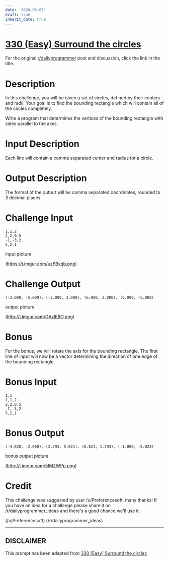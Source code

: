 ```yaml
---
date: '2020-05-03'
draft: true
inherit_date: true
---
```


# [330 (Easy) Surround the circles](https://www.reddit.com/r/dailyprogrammer/comments/6y19v2/20170904_challenge_330_easy_surround_the_circles/)

For the original [r/dailyprogrammer](https://www.reddit.com/r/dailyprogrammer/) post and discussion, click the link in the title.

# Description
In this challenge, you will be given a set of circles, defined by their centers and radii.  Your goal is to find the bounding rectangle which will contain all of the circles completely.

Write a program that determines the vertices of the bounding rectangle with sides parallel to the axes.

# Input Description
Each line will contain a comma separated center and radius for a circle.

# Output Description
The format of the output will be comma separated coordinates, rounded to 3 decimal places.

# Challenge Input

```
1,1,2
2,2,0.5
-1,-3,2
5,2,1
```
input picture

(https://i.imgur.com/uz6Bxqb.png)
# Challenge Output

```
(-3.000, -5.000), (-3.000, 3.000), (6.000, 3.000), (6.000, -5.000)
```
output picture

(http://i.imgur.com/GAxlE8O.png)
# Bonus
For the bonus, we will rotate the axis for the bounding rectangle.  The first line of input will now be a vector determining the direction of one edge of the bounding rectangle.

# Bonus Input

```
1,1
1,1,2
2,2,0.5
-1,-3,2
5,2,1
```
# Bonus Output

```
(-4.828, -2.000), (2.793, 5.621), (6.621, 1.793), (-1.000, -5.828)
```
bonus output picture

(http://i.imgur.com/5IMZWPp.png)
# Credit
This challenge was suggested by user /u/Preferencesoft, many thanks! If you have an idea for a challenge please share it on /r/dailyprogrammer_ideas and there's a good chance we'll use it. 

(/u/Preferencesoft)
(/r/dailyprogrammer_ideas)

----
## **DISCLAIMER**
This prompt has been adapted from [330 [Easy] Surround the circles](https://www.reddit.com/r/dailyprogrammer/comments/6y19v2/20170904_challenge_330_easy_surround_the_circles/
)
